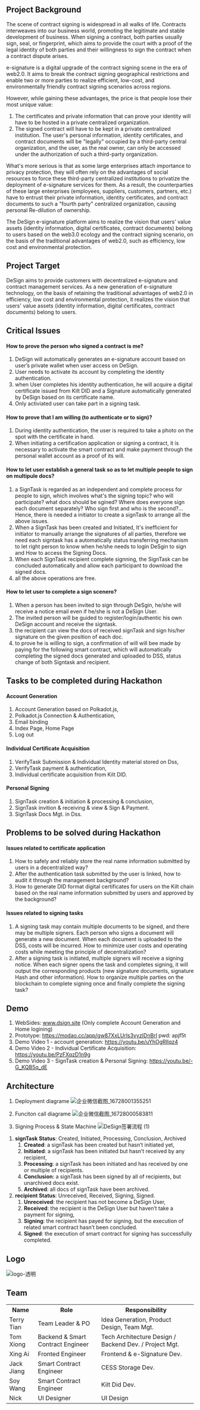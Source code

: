 ## Project Background

The scene of contract signing is widespread in all walks of life. Contracts interweaves into our business world, promoting the legitimate and stable development of business.
When signing a contract, both parties usually sign, seal, or fingerprint, which aims to provide the court with a proof of the legal identity of both parties and their willingness to sign the contract when a contract dispute arises.

e-signature is a digital upgrade of the contract signing scene in the era of web2.0. It aims to break the contract signing geographical restrictions and enable two or more parties to realize efficient, low-cost, and environmentally friendly contract signing scenarios across regions.

However, while gaining these advantages, the price is that people lose their most unique value:
1. The certificates and private information that can prove your identity will have to be hosted in a private centralized organization.
2. The signed contract will have to be kept in a private centralized institution.
The user's personal information, identity certificates, and contract documents will be "legally" occupied by a third-party central organization, and the user, as the real owner, can only be accessed under the authorization of such a third-party organization.

What's more serious is that as some large enterprises attach importance to privacy protection, they will often rely on the advantages of social resources to force these third-party centralized institutions to privatize the deployment of e-signature services for them. As a result, the counterparties of these large enterprises (employees, suppliers, customers, partners, etc.) have to entrust their private information, identity certificates, and contract documents to such a "fourth party" centralized organization, causing personal Re-dilution of ownership.

The DeSign e-signature platform aims to realize the vision that users' value assets (identity information, digital certificates, contract documents) belong to users based on the web3.0 ecology and the contract signing scenario, on the basis of the traditional advantages of web2.0, such as efficiency, low cost and environmental protection.

## Project Target
DeSign aims to provide customers with decentralized e-signature and contract management services. As a new generation of e-signature technology, on the basis of retaining the traditional advantages of web2.0 in efficiency, low cost and environmental protection, it realizes the vision that users' value assets (identity information, digital certificates, contract documents) belong to users.

## Critical Issues

#### How to prove the person who signed a contract is me?
1. DeSign will automatically generates an e-signature account based on user’s private wallet when user access on DeSign.
2. User needs to activate its account by completing the identity authentication.
3. when User completes his identity authentication, he will acquire a digital certificate issued from Kilt DID and a Signature automatically generated by DeSign based on its certificate name. 
4. Only activiated user can take part in a signing task.

#### How to prove that I am willing (to authenticate or to sign)?
1. During identity authentication, the user is required to take a photo on the spot with the certificate in hand.
2. When initiating a certification application or signing a contract, it is necessary to activate the smart contract and make payment through the personal wallet account as a proof of its will.

#### How to let user establish a general task so as to let multiple people to sign on multipule docs?
1. a SignTask is regarded as an independent and complete process for people to sign, which involves what's the signing topic? who will participate? what docs should be sgined? Where does everyone sign each document separately? Who sign first and who is the second?... Hence, there is needed a initiator to create a signTask to arrange all the above issues.
2. When a SignTask has been created and Initiated, It's inefficient for initiator to manually arrange the signatures of all parties, therefore we need each signtask has a automatically status transferring mechanism to let right person to know when he/she needs to login DeSgin to sign and How to access the Signing Docs.
3. When each SignTask recipient complete signning, the SignTask can be concluded automatically and allow each participant to download the signed docs.
4. all the above operations are free. 

#### How to let user to complete a sign scenero?
1. When a person has been invited to sign through DeSgin, he/she will receive a notice email even if he/she is not a DeSign User.
2. The invited person will be guided to register/login/authentic his own DeSign account and receive the signtask.
3. the recipient can view the docs of received signTask and sign his/her signature on the given position of each doc. 
4. to prove he is willing to sign, a confirmation of will will bee made by paying for the following smart contract, which will automatically completing the signed docs generated and uploaded to DSS, status change of both Signtask and recipient.

## Tasks to be completed during Hackathon

#### Account Generation
1. Account Generation based on Polkadot.js, 
2. Polkadot.js Connection & Authentication,
3. Email binding 
4. Index Page, Home Page
5. Log out

#### Individual Certificate Acquisition
1. VerifyTask Submission & Individual Identity material stored on Dss,
2. VerifyTask payment & authentication,
4. Individual certificate acquisition from Kilt DID.

#### Personal Signing
1. SignTask creation & initiation & processing & conclusion,
2. SignTask invition & receiving & view & Sign & Payment.
3. SignTask Docs Mgt. in Dss.

## Problems to be solved during Hackathon

#### Issues related to certificate application
1. How to safely and reliably store the real name information submitted by users in a decentralized way?
2. After the authentication task submitted by the user is linked, how to audit it through the management background?
3. How to generate DID format digital certificates for users on the Kilt chain based on the real name information submitted by users and approved by the background?

#### Issues related to signing tasks
1. A signing task may contain multiple documents to be signed, and there may be multiple signers. Each person who signs a document will generate a new document. When each document is uploaded to the DSS, costs will be incurred. How to minimize user costs and operating costs while meeting the principle of decentralization?
2. After a signing task is initiated, multiple signers will receive a signing notice. When each signer opens the task and completes signing, it will output the corresponding products (new signature documents, signature Hash and other information). How to organize multiple parties on the blockchain to complete signing once and finally complete the signing task?

## Demo
1. WebSides: www.dsign.site (Only complete Account Generation and Home logining)
2. Prototype: https://modao.cc/app/gw87XxLUrls3vyzIDnBrl  pwd: apjf5t
3. Demo Video 1 - account generation: https://youtu.be/uYhOgRlIqz4
4. Demo Video 2 - Individual Certificate Acquisition: https://youtu.be/PzFXqzD1n9g
5. Demo Video 3 - SignTask creation & Personal Signing: https://youtu.be/-G_KQB5q_dE


## Architecture
1. Deployment diagrame
![企业微信截图_16728001355251](https://user-images.githubusercontent.com/120092281/210496402-b6aa72c0-f4e4-430e-a5b8-e7f58843f8d0.png)



2. Funciton call diagrame
![企业微信截图_16728000583811](https://user-images.githubusercontent.com/120092281/210496310-50ab51da-e32d-4581-a692-0bdaee31dc2e.png)



3. Signing Process & State Machine
![DeSign签署流程 (1)](https://user-images.githubusercontent.com/120092281/209460377-f36b056e-b624-4dec-b104-78f10c919ac3.png)
1) **signTask Status**: Created, Initiated, Processing, Conclusion, Archived
    1. **Created**: a signTask has been created but hasn’t initiated yet,
    2. **Initiated**: a signTask has been initiated but hasn’t received by any recipient,
    3. **Processing**: a signTask has been initiated and has received by one or multiple of recipients.
    4. **Conclusion**: a signTask has been signed by all of recipients, but unarchived docs exist.
    5. **Archived**: all docs of signTask have been archived.
2) **recipient Status**: Unreceived, Received, Signing, Signed.
    1. **Unreceived**: the recipient has not become a DeSign User,
    2. **Received**: the recipient is the DeSign User but haven’t take a payment for signing,
    3. **Signing**: the recipient has payed for signing, but the execution of related smart contract hasn’t been concluded.
    4. **Signed**: the execution of smart contract for signing has successfully completed.
 

## Logo
![logo-透明](https://user-images.githubusercontent.com/120092281/207235913-b0bc1641-cab5-4efb-b5ce-551b6f813cb9.png)


## Team
<table>
  <tr>
  <th>Name</th><th>Role</th><th>Responsibility</th>
  </tr>
  <tr>
    <td>Terry Tian</td><td>Team Leader & PO</td><td>Idea Generation, Product Design, Team Mgt.</td>
  </tr>
  <tr>
    <td>Tom Xiong</td><td>Backend & Smart Contract Engineer</td><td>Tech Architecture Design / Backend Dev. / Project Mgt.</td>
  </tr>
  <tr>
    <td>Xing Ai</td><td>Fronted Engineer</td><td>Frontend & e-Signature Dev.</td>
  </tr>
   <tr>
    <td>Jack Jiang</td><td>Smart Contract Engineer</td><td>CESS Storage Dev.</td>
  </tr>
   <tr>
    <td>Soy Wang</td><td>Smart Contract Engineer</td><td>Kilt Did Dev.</td>
  </tr>
  <tr>
    <td>Nick</td><td>UI Designer</td><td>UI Design</td>
  </tr>
</table>



